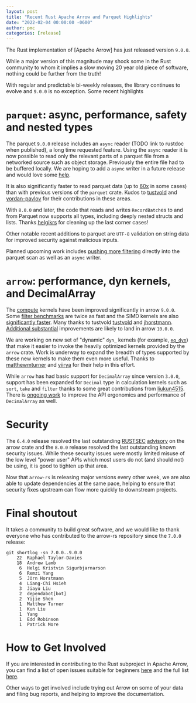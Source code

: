 ```yaml
---
layout: post
title: "Recent Rust Apache Arrow and Parquet Highlights"
date: "2022-02-04 00:00:00 -0600"
author: pmc
categories: [release]
---
```

<!--
{% comment %}
Licensed to the Apache Software Foundation (ASF) under one or more
contributor license agreements.  See the NOTICE file distributed with
this work for additional information regarding copyright ownership.
The ASF licenses this file to you under the Apache License, Version 2.0
(the "License"); you may not use this file except in compliance with
the License.  You may obtain a copy of the License at

http://www.apache.org/licenses/LICENSE-2.0

Unless required by applicable law or agreed to in writing, software
distributed under the License is distributed on an "AS IS" BASIS,
WITHOUT WARRANTIES OR CONDITIONS OF ANY KIND, either express or implied.
See the License for the specific language governing permissions and
limitations under the License.
{% endcomment %}
-->

The Rust implementation of [Apache Arrow] has just released version `9.0.0`.

While a major version of this magnitude may shock some in the Rust
community to whom it implies a slow moving 20 year old piece of
software, nothing could be further from the truth!

With regular and predictable bi-weekly releases, the library continues
to evolve and `9.0.0` is no exception. Some recent highlights


# `parquet`: async, performance, safety and nested types

The parquet `9.0.0` release includes an `async` reader (TODO link to rustdoc
when published), a long time requested feature. Using the `async`
reader it is now possible to read only the relevant parts of a parquet
file from a networked source such as object storage. Previously the
entire file had to be buffered locally. We are hoping to add a `async`
writer in a future release and would love some
[help](https://github.com/apache/arrow-rs/issues/1269).

It is also significantly faster to read parquet data (up to
[60x](https://github.com/apache/arrow-rs/pull/1180#issuecomment-1018518863)
in some cases) than with previous versions of the `parquet`
crate. Kudos to [tustvold](https://github.com/tustvold) and
[yordan-pavlov](https://github.com/yordan-pavlov) for their
contributions in these areas.

With `8.0.0` and later, the code that reads and writes `RecordBatch`es
to and from Parquet now supports all types, including deeply nested
structs and lists. Thanks [helgikrs](https://github.com/helgikrs) for
cleaning up the last corner cases!

Other notable recent additions to parquet are `UTF-8` validation on
string data for improved security against malicious inputs.

Planned upcoming work includes [pushing more
filtering](https://github.com/apache/arrow-rs/issues/1191) directly
into the parquet scan as well as an `async` writer.


# `arrow`: performance, dyn kernels, and DecimalArray

The [compute](https://docs.rs/arrow/latest/arrow/compute/index.html)
kernels have been improved significantly in arrow `9.0.0`. Some [filter
benchmarks](https://github.com/apache/arrow-rs/pull/1228#issue-1111889246)
are twice as fast and the SIMD kernels are also [significantly
faster](https://github.com/apache/arrow-rs/pull/1221). Many thanks to tustvold
[tustvold](https://github.com/tustvold) and
[jhorstmann](https://github.com/jhorstmann).
[Additional substantial](https://github.com/apache/arrow-rs/pull/1248)
improvements are likely to land in arrow `10.0.0`.

We are working on new set of "dynamic" `dyn_` kernels (for example,
[`eq_dyn`](https://docs.rs/arrow/8.0.0/arrow/compute/kernels/comparison/fn.eq_dyn.html))
that make it easier to invoke the heavily optimized kernels provided
by the `arrow` crate. Work is underway to expand the breadth of types
supported by these new kernels to make them even more useful. Thanks
to [matthewmturner](https://github.com/matthewmturner) and
[viirya](https://github.com/viirya) for their help in this
effort.

While `arrow` has had basic support for `DecimalArray` since version
`3.0.0`, support has been expanded for `Decimal` type in calculation
kernels such as `sort`, `take` and `filter` thanks to some great
contributions from [liukun4515](https://github.com/liukun4515). There
is [ongoing work](https://github.com/apache/arrow-rs/pull/1223) to
improve the API ergonomics and performance of `DecimalArray` as well.

# Security

The `6.4.0` release resolved the last outstanding
[RUSTSEC](https://rustsec.org/)
[advisory](https://github.com/rustsec/advisory-db/pull/1131) on the
arrow crate and the `8.0.0` release resolved the last outstanding
known security issues. While these security issues were mostly limited
misuse of the low level "power user" APIs which most users do not (and
should not) be using, it is good to tighten up that area.

Now that `arrow-rs` is releasing major versions every other week, we
are also able to update dependencies at the same pace, helping to
ensure that security fixes upstream can flow more quickly to
downstream projects.

# Final shoutout
It takes a community to build great software, and we would like to
thank everyone who has contributed to the arrow-rs repository since
the `7.0.0` release:

```console
git shortlog -sn 7.0.0..9.0.0
    22  Raphael Taylor-Davies
    18  Andrew Lamb
     6  Helgi Kristvin Sigurbjarnarson
     6  Remzi Yang
     5  Jörn Horstmann
     4  Liang-Chi Hsieh
     3  Jiayu Liu
     2  dependabot[bot]
     2  Yijie Shen
     1  Matthew Turner
     1  Kun Liu
     1  Yang
     1  Edd Robinson
     1  Patrick More
```


# How to Get Involved

If you are interested in contributing to the Rust subproject in Apache Arrow, you can find a list of open issues
suitable for beginners [here](https://github.com/apache/arrow-rs/issues?q=is%3Aissue+is%3Aopen+label%3A%22good+first+issue%22)
and the full list [here](https://github.com/apache/arrow-rs/issues).

Other ways to get involved include trying out Arrow on some of your data and filing bug reports, and helping to
improve the documentation.
